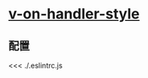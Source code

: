 
# [v-on-handler-style](https://eslint.vuejs.org/rules/v-on-handler-style.html)

## 配置

<<< ./.eslintrc.js
        